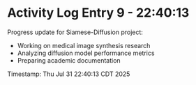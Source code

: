 # Activity Log Entry 9 - 22:40:13

Progress update for Siamese-Diffusion project:
- Working on medical image synthesis research
- Analyzing diffusion model performance metrics
- Preparing academic documentation

Timestamp: Thu Jul 31 22:40:13 CDT 2025
